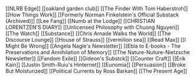 [[NLRB Edge]]
[[oakland garden club]]
[[The Finder With Tom Haberstroh]]
[[How Things Work]]
[[Formerly Norman Finkelstein's Official Substack (Archived)]]
[[Lee Fang]]
[[Numb at the Lodge]]
[[CHRISTIAN LORENTZEN'S DIARY]]
[[Unlicensed Philosophy with Chuong Nguyen]]
[[The Watch]]
[[Substance]]
[[Chris Arnade Walks the World]]
[[The Discourse Lounge]]
[[House of Strauss]]
[[vermilion sea]]
[[Read Max]]
[[I Might Be Wrong]]
[[Angela Nagle's Newsletter]]
[[Ebla to E-books - The Preservations and Annihilation of Memory]]
[[The Nature-Nuture-Nietzsche Newsletter]]
[[Fandom Exile]]
[[Gideon's Substck]]
[[Counter Craft]]
[[Erik Kain]]
[[Justin Smith-Ruiu's Hinternet]]
[[Eunomia]]
[[Persuasion]]
[[Broke But Moisturized]]
[[Political Currents by Ross Barkan]]
[[The Present Age]]
